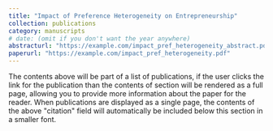 ```yaml
---
title: "Impact of Preference Heterogeneity on Entrepreneurship"
collection: publications
category: manuscripts
# date: (omit if you don't want the year anywhere)
abstracturl: "https://example.com/impact_pref_heterogeneity_abstract.pdf"
paperurl: "https://example.com/impact_pref_heterogeneity.pdf"
---
```


The contents above will be part of a list of publications, if the user clicks the link for the publication than the contents of section will be rendered as a full page, allowing you to provide more information about the paper for the reader. When publications are displayed as a single page, the contents of the above "citation" field will automatically be included below this section in a smaller font.


